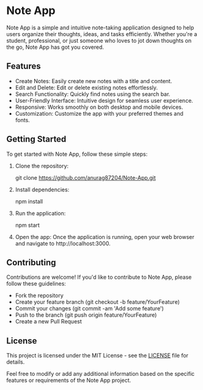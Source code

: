 # Note App

Note App is a simple and intuitive note-taking application designed to help users organize their thoughts, ideas, and tasks efficiently. Whether you're a student, professional, or just someone who loves to jot down thoughts on the go, Note App has got you covered.

## Features

- Create Notes: Easily create new notes with a title and content.
- Edit and Delete: Edit or delete existing notes effortlessly.
- Search Functionality: Quickly find notes using the search bar.
- User-Friendly Interface: Intuitive design for seamless user experience.
- Responsive: Works smoothly on both desktop and mobile devices.
- Customization: Customize the app with your preferred themes and fonts.

## Getting Started

To get started with Note App, follow these simple steps:

1. Clone the repository:
  
   git clone https://github.com/anurag87204/Note-App.git
   
2. Install dependencies:
  
   npm install
   
3. Run the application:
  
   npm start
   
4. Open the app:
   Once the application is running, open your web browser and navigate to http://localhost:3000.

## Contributing

Contributions are welcome! If you'd like to contribute to Note App, please follow these guidelines:

- Fork the repository
- Create your feature branch (git checkout -b feature/YourFeature)
- Commit your changes (git commit -am 'Add some feature')
- Push to the branch (git push origin feature/YourFeature)
- Create a new Pull Request

## License

This project is licensed under the MIT License - see the [LICENSE](LICENSE) file for details.

Feel free to modify or add any additional information based on the specific features or requirements of the Note App project.
